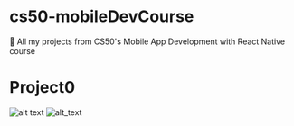 # cs50-mobileDevCourse
:blue_book: All my projects from CS50's Mobile App Development with React Native course

# Project0
![alt text](https://github.com/Mvrs/cs50-mobileDevCourse/blob/master/Projec0-screenshots/TODO-VanillaJS-APP.png)
![alt_text](https://github.com/Mvrs/cs50-mobileDevCourse/blob/master/TodoVanillaApp.png)
